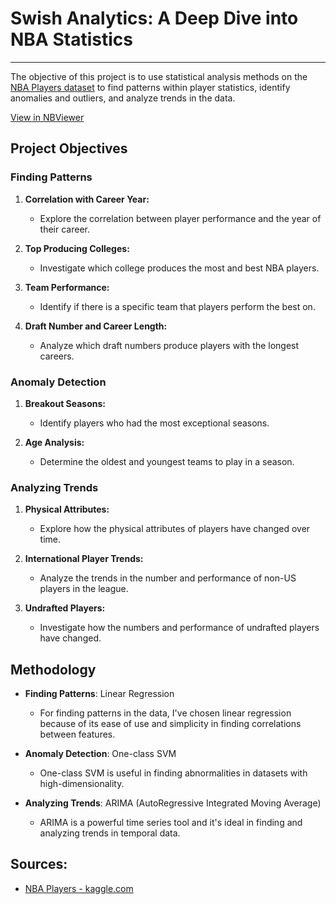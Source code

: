 # Swish Analytics: A Deep Dive into NBA Statistics
<hr>

The objective of this project is to use statistical analysis methods on the [NBA Players dataset](https://www.kaggle.com/datasets/justinas/nba-players-data) to find patterns within player statistics, identify anomalies and outliers, and analyze trends in the data.

[View in NBViewer](https://nbviewer.org/github/ayubf/Swish-Analytics/blob/main/main.ipynb)

## Project Objectives

### Finding Patterns

1. **Correlation with Career Year:**
   - Explore the correlation between player performance and the year of their career.

2. **Top Producing Colleges:**
   - Investigate which college produces the most and best NBA players.

3. **Team Performance:**
   - Identify if there is a specific team that players perform the best on.

4. **Draft Number and Career Length:**
   - Analyze which draft numbers produce players with the longest careers.

### Anomaly Detection

1. **Breakout Seasons:**
   - Identify players who had the most exceptional seasons.

2. **Age Analysis:**
   - Determine the oldest and youngest teams to play in a season.

### Analyzing Trends

1. **Physical Attributes:**
   - Explore how the physical attributes of players have changed over time.

2. **International Player Trends:**
   - Analyze the trends in the number and performance of non-US players in the league.

3. **Undrafted Players:**
   - Investigate how the numbers and performance of undrafted players have changed.

## Methodology

- **Finding Patterns**: Linear Regression

    - For finding patterns in the data, I've chosen linear regression because of its ease of use and simplicity in finding correlations between features.

- **Anomaly Detection**: One-class SVM

    - One-class SVM is useful in finding abnormalities in datasets with high-dimensionality. 

- **Analyzing Trends**: ARIMA (AutoRegressive Integrated Moving Average) 

    - ARIMA is a powerful time series tool and it's ideal in finding and analyzing trends in temporal data.

## Sources:

- [NBA Players - kaggle.com](https://www.kaggle.com/datasets/justinas/nba-players-data)
